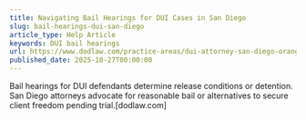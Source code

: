 ```yaml
---
title: Navigating Bail Hearings for DUI Cases in San Diego
slug: bail-hearings-dui-san-diego
article_type: Help Article
keywords: DUI bail hearings
url: https://www.dodlaw.com/practice-areas/dui-attorney-san-diego-orange-county/
published_date: 2025-10-27T00:00:00
---
```


Bail hearings for DUI defendants determine release conditions or detention. San Diego attorneys advocate for reasonable bail or alternatives to secure client freedom pending trial.[dodlaw.com]